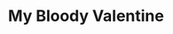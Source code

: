---
title: "My Bloody Valentine"
summary: "My Bloody Valentine are an Irish-English rock band formed in Dublin in 1983 and consisting since 1987 of founding members Kevin Shields and Colm Ó Cíosóig , with Bilinda Butcher and Debbie Googe . Their music is characterized by dissonant guitar textures, androgynous vocals, and unorthodox production techniques. They are credited with pioneering the 1990s genre shoegaze.
Following several unsuccessful early releases and membership changes, My Bloody Valentine signed to Creation Records in 1988. The band released several successful EPs and the albums Isn't Anything and Loveless on the label; the latter is often described as their magnum opus and one of the best rock albums of the 1990s. However, My Bloody Valentine were dropped by Creation after its release due to the album's extensive production costs. In 1992, the band signed to Island Records and recorded several albums worth of unreleased material, remaining largely inactive.
Googe and Ó Cíosóig left the band in 1995, and were followed by Butcher in 1997. Unable to complete a follow-up to Loveless, Shields isolated himself and, in his own words, \"went crazy\". In 2007, My Bloody Valentine reunited and subsequently embarked on a world tour. They released the compilation EP's 1988-1991 in 2012. Their long-delayed third studio album, m b v, was released in 2013 and supported by further touring."
slug: "my-bloody-valentine"
image: "my-bloody-valentine.jpg"
apple_music_artist_url: "https://music.apple.com/gb/artist/my-bloody-valentine/206711"
wikipedia_url: "https://en.wikipedia.org/wiki/My_Bloody_Valentine_(band)"
---